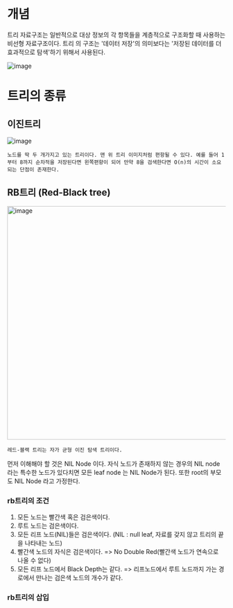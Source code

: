 # 개념

트리 자료구조는 일반적으로 대상 정보의 각 항목들을 계층적으로 구조화할 때 사용하는 비선형 자료구조이다. 트리 의 구조는 '데이터 저장'의 의미보다는 '저장된 데이터를 더 효과적으로 탐색'하기 위해서 사용된다.

![image](https://github.com/Ryeohwan/TRL/assets/73810834/23423cf2-23ff-492e-a809-f5467b65d7c9)

# 트리의 종류

## 이진트리

![image](https://github.com/Ryeohwan/TRL/assets/73810834/ea8c8d84-b986-470f-b27a-def9d0707a5e)

    노드를 딱 두 개가지고 있는 트리이다. 맨 위 트리 이미지처럼 편항될 수 있다. 예를 들어 1 부터 8까지 순차적을 저장된다면 왼쪽편향이 되어 만약 8을 검색한다면 O(n)의 시간이 소요되는 단점이 존재한다.

## RB트리 (Red-Black tree)

<img width="539" alt="image" src="https://github.com/Ryeohwan/TRL/assets/73810834/7a276af2-d56e-47be-bdef-9f5537e2ead4">

    레드-블랙 트리는 자가 균형 이진 탐색 트리이다.

먼저 이해해야 할 것은 NIL Node 이다. 자식 노드가 존재하지 않는 경우의 NIL node 라는 특수한 노드가 있다치면 모든 leaf node 는 NIL Node가 된다. 또한 root의 부모도 NIL Node 라고 가정한다.

### rb트리의 조건

1. 모든 노드는 빨간색 혹은 검은색이다.
2. 루트 노드는 검은색이다.
3. 모든 리프 노드(NIL)들은 검은색이다. (NIL : null leaf, 자료를 갖지 않고 트리의 끝을 나타내는 노드)
4. 빨간색 노드의 자식은 검은색이다.
   => No Double Red(빨간색 노드가 연속으로 나올 수 없다)
5. 모든 리프 노드에서 Black Depth는 같다.
   => 리프노드에서 루트 노드까지 가는 경로에서 만나는 검은색 노드의 개수가 같다.

### rb트리의 삽입
